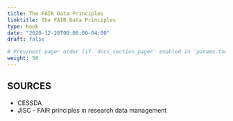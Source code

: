 ```yaml
---
title: The FAIR Data Principles
linktitle: The FAIR Data Principles
type: book
date: "2020-12-20T00:00:00-04:00"
draft: false

# Prev/next pager order (if `docs_section_pager` enabled in `params.toml`)
weight: 50
---
```


## SOURCES
- CESSDA
- JISC - FAIR principles in research data management 

